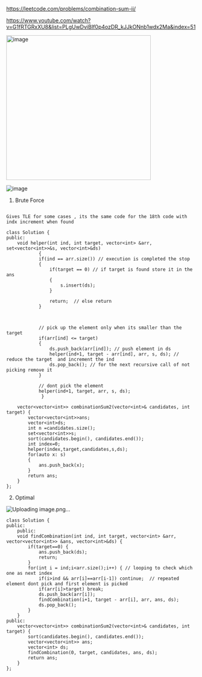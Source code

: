 https://leetcode.com/problems/combination-sum-ii/

https://www.youtube.com/watch?v=G1fRTGRxXU8&list=PLgUwDviBIf0p4ozDR_kJJkONnb1wdx2Ma&index=51

<img width="383" alt="image" src="https://user-images.githubusercontent.com/53824950/142927051-ad188884-b146-4efb-b39c-c3d22099f2eb.png">


![image](https://user-images.githubusercontent.com/53824950/142929817-1db809e0-415b-4b7e-a4eb-ad629d218355.png)

1. Brute Force

```

Gives TLE for some cases , its the same code for the 18th code with indx increment when found

class Solution {
public:
    void helper(int ind, int target, vector<int> &arr, set<vector<int>>&s, vector<int>&ds) 
            {
            if(ind == arr.size()) // execution is completed the stop 
            {
                if(target == 0) // if target is found store it in the ans
                {
                    s.insert(ds); 
                }

                return;  // else return 
            }
             


            // pick up the element only when its smaller than the target
            if(arr[ind] <= target)
            {
                ds.push_back(arr[ind]); // push element in ds
                helper(ind+1, target - arr[ind], arr, s, ds); // reduce the target  and increment the ind
                ds.pop_back(); // for the next recursive call of not picking remove it
            }

            // dont pick the element
            helper(ind+1, target, arr, s, ds); 
             }
    
    vector<vector<int>> combinationSum2(vector<int>& candidates, int target) {
        vector<vector<int>>ans;
        vector<int>ds;
        int n =candidates.size();
        set<vector<int>>s;
        sort(candidates.begin(), candidates.end());
        int index=0;
        helper(index,target,candidates,s,ds);
        for(auto x: s)
        {
            ans.push_back(x);
        }
        return ans;
    }
};
```

2. Optimal

![Uploading image.png…]()

```
class Solution {
public:
    public: 
    void findCombination(int ind, int target, vector<int> &arr, vector<vector<int>> &ans, vector<int>&ds) {
        if(target==0) {
            ans.push_back(ds);
            return;
        }        
        for(int i = ind;i<arr.size();i++) { // looping to check which one as next index
            if(i>ind && arr[i]==arr[i-1]) continue;  // repeated element dont pick and first element is picked 
            if(arr[i]>target) break; 
            ds.push_back(arr[i]);
            findCombination(i+1, target - arr[i], arr, ans, ds); 
            ds.pop_back(); 
        }
    }
public:
    vector<vector<int>> combinationSum2(vector<int>& candidates, int target) {
        sort(candidates.begin(), candidates.end());
        vector<vector<int>> ans; 
        vector<int> ds; 
        findCombination(0, target, candidates, ans, ds); 
        return ans; 
    }
};
```
